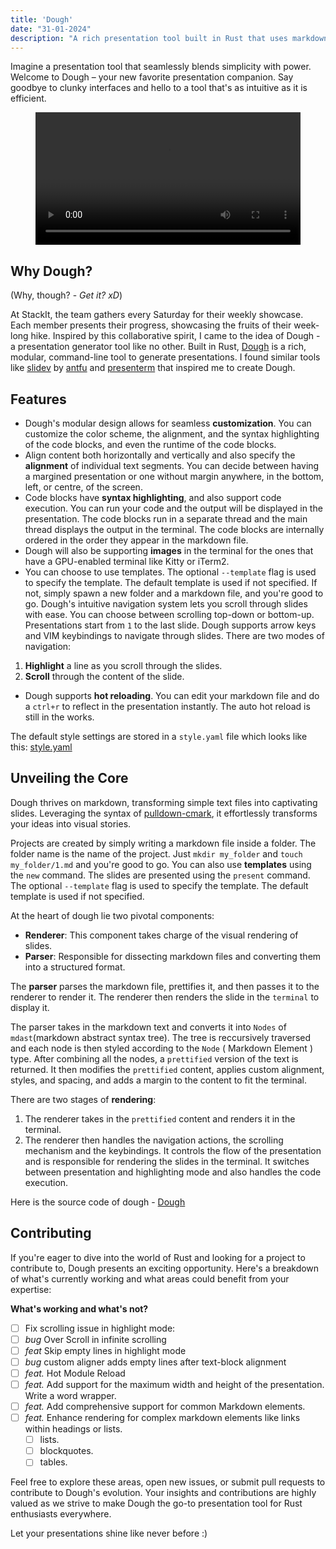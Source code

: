 ```yaml
---
title: 'Dough'
date: "31-01-2024"
description: "A rich presentation tool built in Rust that uses markdown for content generation."
---
```

Imagine a presentation tool that seamlessly blends simplicity with power. Welcome to Dough – your new favorite presentation companion. Say goodbye to clunky interfaces and hello to a tool that's as intuitive as it is efficient.

<figure style="justify-content: center; align-items: center; display: flex;flex-direction: column;">
<video controls style='height: 100%; width: 100%; object-fit: contain;'>
<source src='https://anubhavp.dev/assets/img/dough/simple-presentation.mp4' 
type='video/mp4'>
  Your browser does not support the video tag.
</video>
</figure>

## Why Dough?

(Why, though? - *Get it? xD*)

At StackIt, the team gathers every Saturday for their weekly showcase. Each member presents their progress, showcasing the fruits of their week-long hike. Inspired by this collaborative spirit, I came to the idea of Dough - a presentation generator tool like no other. Built in Rust, [Dough](https://github.com/fuzzymfx/dough) is a rich, modular, command-line tool to generate presentations. I found similar tools like [slidev](sli.dev) by [antfu](https://antfu.me/) and [presenterm](https://github.com/mfontanini/presenterm) that inspired me to create Dough.

## Features

- Dough's modular design allows for seamless **customization**. You can customize the color scheme, the alignment, and the syntax highlighting of the code blocks, and even the runtime of the code blocks.
- Align content both horizontally and vertically and also specify the **alignment** of individual text segments. You can decide between having a margined presentation or one without margin anywhere, in the bottom, left, or centre, of the screen.
- Code blocks have **syntax highlighting**, and also support code execution. You can run your code and the output will be displayed in the presentation. The code blocks run in a separate thread and the main thread displays the output in the terminal. The code blocks are internally ordered in the order they appear in the markdown file.
- Dough will also be supporting **images** in the terminal for the ones that have a GPU-enabled terminal like Kitty or iTerm2.
- You can choose to use templates. The optional `--template` flag is used to specify the template. The default template is used if not specified. If not, simply spawn a new folder and a markdown file, and you're good to go. Dough's intuitive navigation system lets you scroll through slides with ease. You can choose between scrolling top-down or bottom-up. Presentations start from `1` to the last slide. Dough supports arrow keys and VIM keybindings to navigate through slides. There are two modes of navigation:

1. **Highlight** a line as you scroll through the slides.
2. **Scroll** through the content of the slide.

- Dough supports **hot reloading**. You can edit your markdown file and do a `ctrl+r` to reflect in the presentation instantly. The auto hot reload is still in the works.

The default style settings are stored in a `style.yaml` file which looks like this: [style.yaml](https://github.com/fuzzymfx/dough/blob/main/templates/default/style.yml)

## Unveiling the Core

Dough thrives on markdown, transforming simple text files into captivating slides. Leveraging the syntax of [pulldown-cmark](https://talk.commonmark.org/t/pulldown-cmark-commonmark-in-rust/1205), it effortlessly transforms your ideas into visual stories.

Projects are created by simply writing a markdown file inside a folder. The folder name is the name of the project. Just `mkdir my_folder` 
and `touch my_folder/1.md` and you're good to go. You can also use **templates** using the `new` command. The slides are presented using the `present` command. The optional `--template` flag is used to specify the template. The default template is used if not specified.

At the heart of dough lie two pivotal components:

- **Renderer**: This component takes charge of the visual rendering of slides.
- **Parser**: Responsible for dissecting markdown files and converting them into a structured format.

The **parser** parses the markdown file, prettifies it, and then passes it to the renderer to render it. The renderer then renders the slide in the `terminal` to display it.

The parser takes in the markdown text and converts it into `Nodes` of `mdast`(markdown abstract syntax tree). The tree is reccursively traversed and each node is then styled according to the `Node` ( Markdown Element ) type. After combining all the nodes, a `prettified` version of the text is returned. It then modifies the `prettified` content, applies custom alignment, styles, and spacing, and adds a margin to the content to fit the terminal.

There are two stages of **rendering**:

1. The renderer takes in the `prettified` content and renders it in the terminal.
2. The renderer then handles the navigation actions, the scrolling mechanism and the keybindings. It controls the flow of the presentation and is responsible for rendering the slides in the terminal. It switches between presentation and highlighting mode and also handles the code execution.

Here is the source code of dough - [Dough](https://github.com/fuzzymfx/dough.git)

## Contributing

If you're eager to dive into the world of Rust and looking for a project to contribute to, Dough presents an exciting opportunity. Here's a breakdown of what's currently working and what areas could benefit from your expertise:

**What's working and what's not?**

- [ ]  Fix scrolling issue in highlight mode:
  - [ ] *bug* Over Scroll in infinite scrolling
  - [ ] *feat* Skip empty lines in highlight mode
- [ ] *bug* custom aligner adds empty lines after text-block alignment
- [ ] *feat.* Hot Module Reload
- [ ] *feat.* Add support for the maximum width and height of the presentation. Write a word wrapper.
- [ ] *feat.* Add comprehensive support for common Markdown elements.
- [ ] *feat.* Enhance rendering for complex markdown elements like links within headings or lists.
  - [ ] lists.
  - [ ] blockquotes.
  - [ ] tables.

Feel free to explore these areas, open new issues, or submit pull requests to contribute to Dough's evolution. Your insights and contributions are highly valued as we strive to make Dough the go-to presentation tool for Rust enthusiasts everywhere.

Let your presentations shine like never before :)
